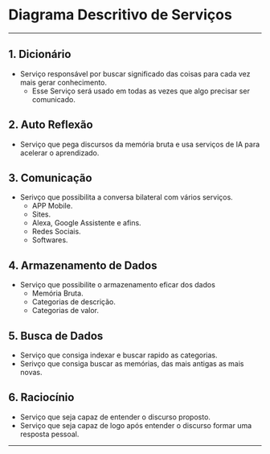 # Diagrama Descritivo de Serviços

---

## 1. Dicionário

- Serviço responsável por buscar significado das coisas para cada vez mais gerar conhecimento.
  - Esse Serviço será usado em todas as vezes que algo precisar ser comunicado.

## 2. Auto Reflexão

- Serviço que pega discursos da memória bruta e usa serviços de IA para acelerar o aprendizado.

## 3. Comunicação

- Serivço que possibilita a conversa bilateral com vários serviços.
  - APP Mobile.
  - Sites.
  - Alexa, Google Assistente e afins.
  - Redes Sociais.
  - Softwares.

## 4. Armazenamento de Dados

- Serviço que possibilite o armazenamento eficar dos dados
  - Memória Bruta.
  - Categorias de descrição.
  - Categorias de valor.

## 5. Busca de Dados

- Serviço que consiga indexar e buscar rapido as categorias.
- Serivço que consiga buscar as memórias, das mais antigas as mais novas.

## 6. Raciocínio

- Serviço que seja capaz de entender o discurso proposto.
- Serviço que seja capaz de logo após entender o discurso formar uma resposta pessoal.

---
